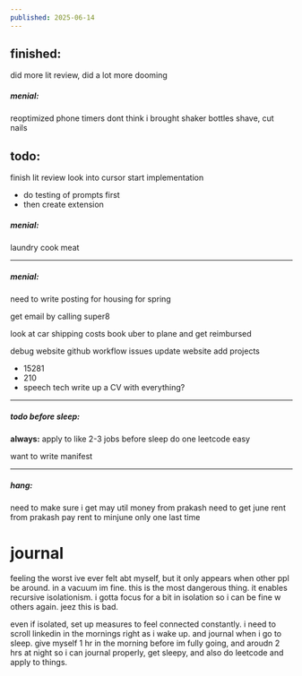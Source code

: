 ```yaml
---
published: 2025-06-14
---
```

## finished:

did more lit review, did a lot more dooming

##### menial:
reoptimized phone timers
dont think i brought shaker bottles
shave, cut nails

## todo:

finish lit review
look into cursor 
start implementation 
- do testing of prompts first
- then create extension

##### menial:
laundry
cook meat

----

##### menial:
need to write posting for housing for spring

get email by calling super8

look at car shipping costs 
book uber to plane and get reimbursed

debug website github workflow issues
update website 
add projects
- 15281
- 210
- speech tech
write up a CV with everything?

----
##### todo before sleep:

**always:**
apply to like 2-3 jobs before sleep 
do one leetcode easy 

want to write manifest

----
##### hang:

need to make sure i get may util money from prakash
need to get june rent from prakash
pay rent to minjune only one last time

# journal

feeling the worst ive ever felt abt myself, but it only appears when other ppl be around. in a vacuum im fine. this is the most dangerous thing. it enables recursive isolationism. i gotta focus for a bit in isolation so i can be fine w others again. jeez this is bad.

even if isolated, set up measures to feel connected constantly. i need to scroll linkedin in the mornings right as i wake up. and journal when i go to sleep. give myself 1 hr in the morning before im fully going, and aroudn 2 hrs at night so i can journal properly, get sleepy, and also do leetcode and apply to things.